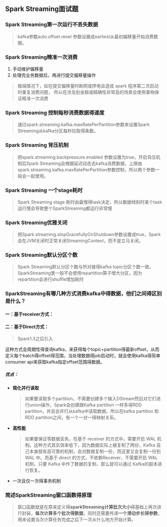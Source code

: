 ## Spark Streaming面试题

### Spark Streaming第一次运行不丢失数据

> kafka参数auto.offset.reset 参数设置成earliest从最初偏移量开始消费数据。

### Spark Streaming精准一次消费

1. 手动维护偏移量
2. 处理完业务数据后，再进行提交偏移量操作

> 极端情况下，如在提交偏移量时断网或停电会造成 spark 程序第二次启动时重复消费问题， 所以在涉及到金额或精确性非常高的场景会使用事物保证精准一次消费 

### Spark Streaming 控制每秒消费数据得速度

> 通过spark.streaming.kafka.maxRatePerPartition参数来设置Spark Streaming从kafka分区每秒拉取得条数。

### Spark Streaming 背压机制

> 把spark.streaming.backpressure.enabled 参数设置为true，开启背压机制后Spark Streaming会根据延迟动态去kafka消费数据，上限由spark.streaming.kafka.maxRatePerPartition参数控制，所以两个参数一般会一起使用。

### Spark Streaming 一个stage耗时

> Spark Streaming stage 耗时由最慢得task决定，所以数据倾斜时某个task运行慢会导致整个SparkStreaming都运行非常慢

### Spark Streaming优雅关闭

> 把Spark.streaming.stopGracefullyOnShutdown参数设置成true，Spark会在JVM关闭时正常关闭StreamingContext，而不是立马关闭。

### Spark Streaming默认分区个数

> Spark Streaming默认分区个数与所对接得kafka topic分区个数一致，SparkStreaming里一般不会使用repartition算子增大分区，因为repartition会进行shuffle增加耗时



### SparkStreaming有哪几种方式消费kafka中得数据，他们之间得区别是什么？

#### 一：基于receiver方式：

#### 二：基于Direct方式：

> Spark1.3之后引入

这种方式会周期性得查询kafka，来获得每个topic+partition得最新offset，从而定义每个batch得offset得范围，当处理数据得job启动时，就会使用kafka得简单consumer api来获取kafka指定offset范围得数据。

##### 优点：

- **简化并行读取**

  > 如果要读取多个partition，不需要创建多个输入DStream然后对它们进行union操作，Spark会创建跟Kafka partition 一样多得RDD partition，并且会并行从kafka中读取数据，所以在kafka partition 和RDD partition之间，有一个一对一得映射关系。

- **高性能**

  > 如果要保证零数据丢失，在基于 receiver 的方式中，需要开启 WAL 机制。这种方式其实效率低下，因为数据实际上被复制了两份，Kafka 自己本身就有高可靠的机制，会对数据复制一份，而这里又会复制一份到 WAL 中。而基于 direct 的方式，不依赖Receiver，不需要开启 WAL 机制，只要 Kafka 中作了数据的复制，那么就可以通过 Kafka的副本进行恢复。 

- 一次且仅一次得事务机制

### 简述SparkStreaming窗口函数得原理

> 窗口函数就是在原来定义得**sparkStreaming计算批次大小**得基础上再次进行封装，**每次计算多个批次得数据**，同时还需要传递**一个滑动步长得参数**，用来设置当次计算任务完成之后下一次从什么地方开始计算。


